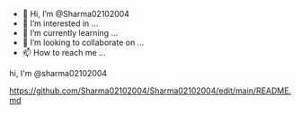 - 👋 Hi, I’m @Sharma02102004
- 👀 I’m interested in ...
- 🌱 I’m currently learning ...
- 💞️ I’m looking to collaborate on ...
- 📫 How to reach me ...

<!---
Sharma02102004/Sharma02102004 is a ✨ special ✨ repository because its `README.md` (this file) appears on your GitHub profile.
You can click the Preview link to take a look at your changes.
--->hi, I'm @sharma02102004
https://github.com/Sharma02102004/Sharma02102004/edit/main/README.md
